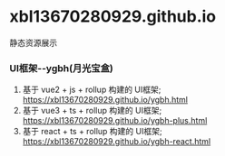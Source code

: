 # xbl13670280929.github.io
静态资源展示

### UI框架--ygbh(月光宝盒)
1.  基于 vue2 + js + rollup 构建的 UI框架;
	https://xbl13670280929.github.io/ygbh.html
2.  基于 vue3 + ts + rollup 构建的 UI框架;
	https://xbl13670280929.github.io/ygbh-plus.html
3.  基于 react + ts + rollup 构建的 UI框架;
	https://xbl13670280929.github.io/ygbh-react.html
